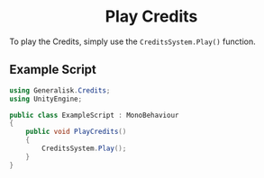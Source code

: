 <div align="center">

  # Play Credits
</div>

To play the Credits, simply use the `CreditsSystem.Play()` function.

## Example Script
```csharp
using Generalisk.Credits;
using UnityEngine;

public class ExampleScript : MonoBehaviour
{
    public void PlayCredits()
    {
        CreditsSystem.Play();
    }
}
```
